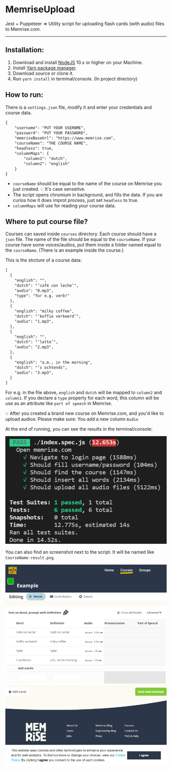 # MemriseUpload 

Jest + Puppeteer => Utility script for uploading flash cards (with audio) files to Memrise.com.

---

## Installation:

1. Download and install [NodeJS](https://nodejs.org/en/download/) 10.x or higher on your Machine.
2. Install [Yarn package manager](https://classic.yarnpkg.com/en/docs/install).
3. Download source or clone it.
3. Run `yarn install` in terminal/console. (In project directory)

## How to run:

There is a `settings.json` file, modify it and enter your credentials and course data.

```
{
    "username": "PUT YOUR USERNME",
    "password": "PUT YOUR PASSWORD",
    "memriseBaseUrl": "https://www.memrise.com",
    "courseName": "THE COURSE NAME",
    "headless": true,
    "columnMaps": {
        "column1": "dutch",
        "column2": "english"
    }
}
```

* `courseName` should be equal to the name of the course on Memrise you just created. 💡 It's case sensetive.
* The script opens chromium in background, and fills the data. If you are curios how it does improt process, just set `headless` to true.
* `columnMaps` will use for reading your course data.

## Where to put course file?
Courses can saved inside `courses` directory. Each course should have a `json` file. The name of the file should be equal to the `courseName`. If your course have some voices/audios, put them inside a folder named equal to the `courseName`. (There is an example inside the course.)

This is the strcture of a course data:

```
[
  {
    "english": "",
    "dutch": "‘café con leche’",
    "audio": "0.mp3",
    "type": "for e.g. verb!"
  },
  {
    "english": "milky coffee",
    "dutch": "‘koffie verkeerd’",
    "audio": "1.mp3",
  },
  {
    "english": "",
    "dutch": "‘latte’",
    "audio": "2.mp3",
  },
  {
    "english": "a.m., in the morning",
    "dutch": "’s ochtends",
    "audio": "3.mp3",
  }
]
```

For e.g. in the file above, `english` and `dutch` will be mapped to `column2` and `column1`. If you declare a `type` property for each word, this column will be use as an attribute like `part of speech` in Memrise.

💡 After you created a brand new course on Memrise.com, and you'd like to upload audios: Please make sure: You add a new column `Audio`

At the end of running, you can see the results in the terminal/console:

![Console Result](./images/result-console.png)

You can also find an screenshot next to the script. It will be named like `CourseName-result.png`.



![Screenshot Result](./images/result-script.png)
